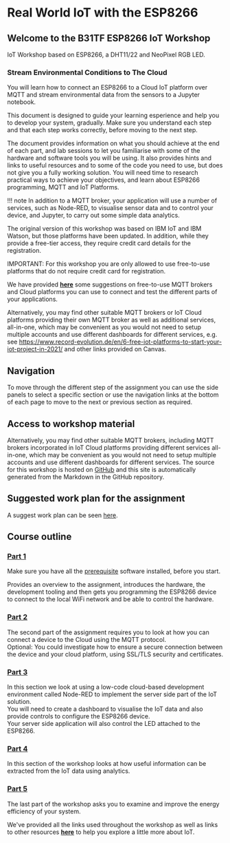 # Real World IoT with the ESP8266

## Welcome to the B31TF ESP8266 IoT Workshop

IoT Workshop based on ESP8266, a DHT11/22 and NeoPixel RGB LED.

### Stream Environmental Conditions to The Cloud

You will learn how to connect an ESP8266 to a Cloud IoT platform over MQTT and stream environmental data from the sensors to a Jupyter notebook.

This document is designed to guide your learning esperience and help you to develop your system, gradually.
Make sure you understand each step and that each step works correctly, before moving to the next step.

The document provides information on what you should achieve at the end of each part, and lab sessions to let you familiarise with some of the hardware and software tools you will be using.
It also provides hints and links to useful resources and to some of the code you need to use, but does not give you a fully working solution. 
You will need time to research practical ways to achieve your objectives, and learn about ESP8266 programming, MQTT and IoT Platforms.

!!! note
  In addition to a MQTT broker, your application will use a number of services, such as Node-RED, to visualise sensor data and to control your device, and Jupyter, to carry out some simple data analytics.

  The original version of this workshop was based on IBM IoT and IBM Watson, but those platforms have been updated. In addition, while they provide a free-tier access, they require 
  credit card details for the registration.

  IMPORTANT: For this workshop you are only allowed to use free-to-use platforms that do not require credit card for registration.

  We have provided  [**here**](RESOURCES.md) some suggestions on free-to-use MQTT brokers and Cloud platforms you can use to connect and test the different parts of your applications.

  Alternatively, you may find other suitable MQTT brokers or IoT Cloud platforms providing their own MQTT broker as well as additional services, all-in-one, which may be convenient
  as you would not need to setup multiple accounts and use different dashboards for different services, e.g. see https://www.record-evolution.de/en/6-free-iot-platforms-to-start-your-iot-project-in-2021/
  and other links provided on Canvas. 

## Navigation

To move through the different step of the assignment you can use the side panels to select a specific section or use the navigation links at the bottom of each page to move to the next or previous section as required.

## Access to workshop material
Alternatively, you may find other suitable MQTT brokers, including MQTT brokers incorporated in IoT Cloud platforms providing different services all-in-one, which may be convenient
as you would not need to setup multiple accounts and use different dashboards for different services.
The source for this workshop is hosted on [GitHub](https://github.com/binnes/esp8266Workshop) and this site is automatically generated from the Markdown in the GitHub repository.

## Suggested work plan for the assignment

A suggest work plan can be seen [here](AGENDA.md).

## Course outline

### [Part 1](part1/README.md)

Make sure you have all the [prerequisite](part1/PREREQ.md) software installed, before you start.

Provides an overview to the assignment, introduces the hardware, the development tooling and then gets you programming the ESP8266 device to connect to the local WiFi network and be able to control the hardware.

### [Part 2](part2/README.md)

The second part of the assignment requires you to look at how you can connect a device to the Cloud using the MQTT protocol.  
Optional: You could investigate how to ensure a secure connection between the device and your cloud platform, using SSL/TLS security and certificates.

### [Part 3](part3/README.md)

In this section we look at using a low-code cloud-based development environment called Node-RED to implement the server side part of the IoT solution.  
You will need to create a dashboard to visualise the IoT data and also provide controls to configure the ESP8266 device.  
Your server side application will also control the LED attached to the ESP8266.

### [Part 4](part4/README.md)

In this section of the workshop looks at how useful information can be extracted from the IoT data using analytics.  

### [Part 5](part5/README.md)

The last part of the workshop asks you to examine and improve the energy efficiency of your system.

We've provided all the links used throughout the workshop as well as links to other resources [**here**](RESOURCES.md) to help you explore a little more about IoT.
